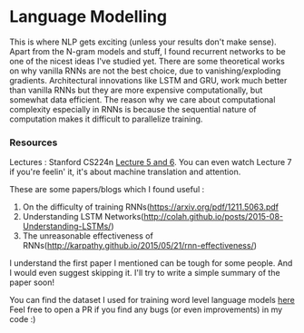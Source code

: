 # Language Modelling

This is where NLP gets exciting (unless your results don't make sense). Apart from the N-gram models and stuff, I found recurrent networks to be one of the nicest ideas I've studied yet. There are some theoretical works on why vanilla RNNs are not the best choice, due to vanishing/exploding gradients. Architectural innovations like LSTM and GRU, work much better than vanilla RNNs but they are more expensive computationally, but somewhat data efficient. The reason why we care about computational complexity especially in RNNs is because the sequential nature of computation makes it difficult to parallelize training.

### Resources 
Lectures : Stanford CS224n [Lecture 5 and 6](https://www.youtube.com/playlist?list=PLoROMvodv4rOhcuXMZkNm7j3fVwBBY42z). You can even watch Lecture 7 if you're feelin' it, it's about machine translation and attention.

These are some papers/blogs which I found useful :
1. On the difficulty of training RNNs(https://arxiv.org/pdf/1211.5063.pdf
2. Understanding LSTM Networks(http://colah.github.io/posts/2015-08-Understanding-LSTMs/)
3. The unreasonable effectiveness of RNNs(http://karpathy.github.io/2015/05/21/rnn-effectiveness/) 

I understand the first paper I mentioned can be tough for some people. And I would even suggest skipping it. I'll try to write a simple summary of the paper soon!

You can find the dataset I used for training word level language models [here](https://github.com/jayeshk7/Intro-to-NLP/blob/master/Language%20Models/Dataset/shakespeare%20sonnets.txt)
Feel free to open a PR if you find any bugs (or even improvements) in my code :)